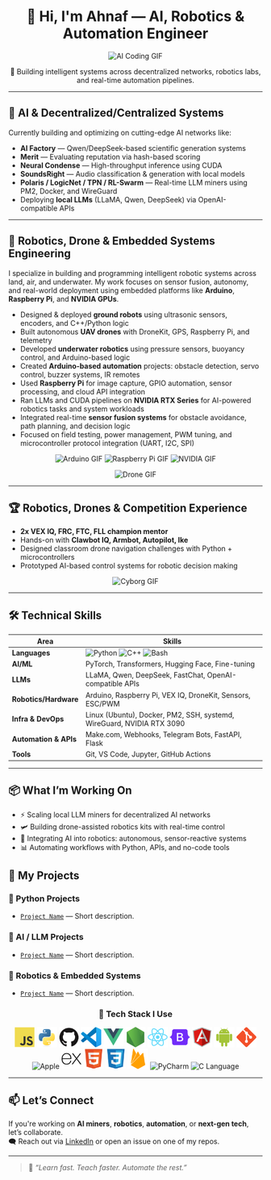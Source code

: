 <h1 align="center">👋 Hi, I'm Ahnaf — AI, Robotics & Automation Engineer</h1>

<p align="center">
  <img src="https://github.com/abhisheknaiidu/abhisheknaiidu/raw/master/code.gif" width="300" alt="AI Coding GIF"/>
</p>

<p align="center">
  🧠 Building intelligent systems across decentralized networks, robotics labs, and real-time automation pipelines.
</p>

---

## 🧠 AI & Decentralized/Centralized Systems

Currently building and optimizing on cutting-edge AI networks like:

-  **AI Factory** — Qwen/DeepSeek-based scientific generation systems  
-  **Merit** — Evaluating reputation via hash-based scoring  
-  **Neural Condense** — High-throughput inference using CUDA  
-  **SoundsRight** — Audio classification & generation with local models  
-  **Polaris / LogicNet / TPN / RL-Swarm** — Real-time LLM miners using PM2, Docker, and WireGuard  
-  Deploying **local LLMs** (LLaMA, Qwen, DeepSeek) via OpenAI-compatible APIs


---

## 🤖 Robotics, Drone & Embedded Systems Engineering

I specialize in building and programming intelligent robotic systems across land, air, and underwater. My work focuses on sensor fusion, autonomy, and real-world deployment using embedded platforms like **Arduino**, **Raspberry Pi**, and **NVIDIA GPUs**.

-  Designed & deployed **ground robots** using ultrasonic sensors, encoders, and C++/Python logic  
-  Built autonomous **UAV drones** with DroneKit, GPS, Raspberry Pi, and telemetry  
-  Developed **underwater robotics** using pressure sensors, buoyancy control, and Arduino-based logic  
-  Created **Arduino-based automation** projects: obstacle detection, servo control, buzzer systems, IR remotes  
-  Used **Raspberry Pi** for image capture, GPIO automation, sensor processing, and cloud API integration  
-  Ran LLMs and CUDA pipelines on **NVIDIA RTX Series** for AI-powered robotics tasks and system workloads  
-  Integrated real-time **sensor fusion systems** for obstacle avoidance, path planning, and decision logic  
-  Focused on field testing, power management, PWM tuning, and microcontroller protocol integration (UART, I2C, SPI)

<p align="center">
  <img src="https://makeabilitylab.github.io/physcomp/arduino/assets/movies/Arduino_LEDOn_5VFixed_USBPower.gif" width="180" alt="Arduino GIF" />
  <img src="https://opencv.org/wp-content/uploads/2025/03/Raspberry-Pi-with-OpenCV-raspberry-pi.gif" width="250" alt="Raspberry Pi GIF" />
  <img src="https://cdn.dribbble.com/userupload/23417871/file/original-639473334265174254dcaad933fdf0e8.gif" width="220" alt="NVIDIA GIF" />
</p>


<p align="center">
  <img src="https://do.martianis.com/web/uploads/vehicle/Z32QdY_W3fIQtPVZoqrdQ_w3GufRsrTl.gif" width="280" alt="Drone GIF" />
</p>


---

## 🏆 Robotics, Drones & Competition Experience

- **2x VEX IQ, FRC, FTC, FLL champion mentor**  
- Hands-on with **Clawbot IQ, Armbot, Autopilot, Ike**  
- Designed classroom drone navigation challenges with Python + microcontrollers  
- Prototyped AI-based control systems for robotic decision making

<p align="center">
  <img src="https://filedb.experts-exchange.com/incoming/2015/06_w26/920246/cyborg.gif" width="280" alt="Cyborg GIF" />
</p>


---

## 🛠️ Technical Skills

| Area                   | Skills |
|------------------------|--------|
| **Languages**          | ![Python](https://img.shields.io/badge/-Python-3776AB?logo=python&logoColor=white) ![C++](https://img.shields.io/badge/-C++-00599C?logo=c%2B%2B&logoColor=white) ![Bash](https://img.shields.io/badge/-Bash-4EAA25?logo=gnubash&logoColor=white) |
| **AI/ML**              | PyTorch, Transformers, Hugging Face, Fine-tuning |
| **LLMs**               | LLaMA, Qwen, DeepSeek, FastChat, OpenAI-compatible APIs |
| **Robotics/Hardware**  | Arduino, Raspberry Pi, VEX IQ, DroneKit, Sensors, ESC/PWM |
| **Infra & DevOps**     | Linux (Ubuntu), Docker, PM2, SSH, systemd, WireGuard, NVIDIA RTX 3090 |
| **Automation & APIs**  | Make.com, Webhooks, Telegram Bots, FastAPI, Flask |
| **Tools**              | Git, VS Code, Jupyter, GitHub Actions |

---

## 📦 What I’m Working On

- ⚡ Scaling local LLM miners for decentralized AI networks  
- 🛩️ Building drone-assisted robotics kits with real-time control  
- 🤖 Integrating AI into robotics: autonomous, sensor-reactive systems  
- 📊 Automating workflows with Python, APIs, and no-code tools

## 🧩 My Projects

### 🐍 Python Projects
- [`Project Name`](link) — Short description.

### 🤖 AI / LLM Projects
- [`Project Name`](link) — Short description.

### 🔧 Robotics & Embedded Systems
- [`Project Name`](link) — Short description.


<h3 align="center">🚀 Tech Stack I Use</h3>

<p align="center">
  <img src="https://raw.githubusercontent.com/devicons/devicon/master/icons/javascript/javascript-original.svg" alt="JS" width="40" />
  <img src="https://raw.githubusercontent.com/devicons/devicon/master/icons/python/python-original.svg" alt="Python" width="40" />
  <img src="https://raw.githubusercontent.com/devicons/devicon/master/icons/github/github-original.svg" alt="GitHub" width="40" />
  <img src="https://raw.githubusercontent.com/devicons/devicon/master/icons/vscode/vscode-original.svg" alt="VSCode" width="40" />
  <img src="https://raw.githubusercontent.com/devicons/devicon/master/icons/vuejs/vuejs-original.svg" alt="Vue" width="40" />
  <img src="https://raw.githubusercontent.com/devicons/devicon/master/icons/nodejs/nodejs-original.svg" alt="Node.js" width="40" />
  <img src="https://raw.githubusercontent.com/devicons/devicon/master/icons/react/react-original.svg" alt="React" width="40" />
  <img src="https://raw.githubusercontent.com/devicons/devicon/master/icons/bootstrap/bootstrap-plain.svg" alt="Bootstrap" width="40" />
  <img src="https://raw.githubusercontent.com/devicons/devicon/master/icons/angularjs/angularjs-original.svg" alt="Angular" width="40" />
  <img src="https://raw.githubusercontent.com/devicons/devicon/master/icons/android/android-original.svg" alt="Android" width="40" />
  <img src="https://raw.githubusercontent.com/devicons/devicon/master/icons/git/git-original.svg" alt="Git" width="40" />
  <img src="https://upload.wikimedia.org/wikipedia/commons/f/fa/Apple_logo_black.svg" alt="Apple" width="40" />
  <img src="https://raw.githubusercontent.com/devicons/devicon/master/icons/express/express-original.svg" alt="Express" width="40" />
  <img src="https://raw.githubusercontent.com/devicons/devicon/master/icons/html5/html5-original.svg" alt="HTML5" width="40" />
  <img src="https://raw.githubusercontent.com/devicons/devicon/master/icons/css3/css3-original.svg" alt="CSS3" width="40" />
  <img src="https://raw.githubusercontent.com/devicons/devicon/master/icons/firebase/firebase-plain.svg" alt="Firebase" width="40" />
  <img src="https://upload.wikimedia.org/wikipedia/commons/1/1d/PyCharm_Icon.svg" alt="PyCharm" width="40" />
  <img src="https://upload.wikimedia.org/wikipedia/commons/1/18/C_Programming_Language.svg" alt="C Language" width="40" />
</p>


---

## 📫 Let’s Connect

If you're working on **AI miners**, **robotics**, **automation**, or **next-gen tech**, let’s collaborate.  
🗨️ Reach out via [LinkedIn](https://www.linkedin.com/) or open an issue on one of my repos.

---

> 🔁 *“Learn fast. Teach faster. Automate the rest.”*

